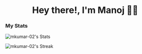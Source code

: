 <h1 align='center'>
Hey there!, I'm Manoj 👨‍💻
</h1>

<h3>My Stats</h3>

![mkumar-02's Stats](https://github-readme-stats.vercel.app/api?username=mkumar-02&theme=default&show_icons=true&hide_border=true&count_private=false)

![mkumar-02's Streak](https://github-readme-streak-stats.herokuapp.com/?user=mkumar-02&theme=default&hide_border=true)
